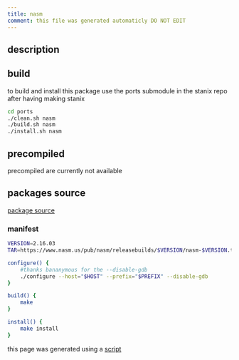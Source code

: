 ```yaml
---
title: nasm
comment: this file was generated automaticly DO NOT EDIT
---
```

## description

## build
to build and install this package use the ports submodule in the stanix repo
after having making stanix
```sh
cd ports
./clean.sh nasm
./build.sh nasm
./install.sh nasm
```

## precompiled
precompiled are currently not available

## packages source
[package source](https://github.com/tayoky/ports/tree/main/ports/nasm)  

### manifest
```bash
VERSION=2.16.03
TAR=https://www.nasm.us/pub/nasm/releasebuilds/$VERSION/nasm-$VERSION.tar.xz

configure() {
	#thanks bananymous for the --disable-gdb
	./configure --host="$HOST" --prefix="$PREFIX" --disable-gdb
}

build() {
	make
}

install() {
	make install
}
```

this page was generated using a [script](../../update-packages.md)
